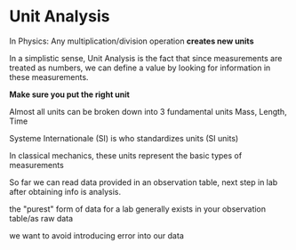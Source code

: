 # Unit Analysis

In Physics: Any multiplication/division operation **creates new units**

In a simplistic sense, Unit Analysis is the fact that since measurements are treated as numbers, we can define a value by looking for information in these measurements.

**Make sure you put the right unit**

Almost all units can be broken down into 3 fundamental units
Mass, Length, Time

Systeme Internationale (SI) is who standardizes units (SI units)

In classical mechanics, these units represent the basic types of measurements

So far we can read data provided in an observation table, next step in lab after obtaining info is analysis.

the "purest" form of data for a lab generally exists in your observation table/as raw data

we want to avoid introducing error into our data
